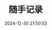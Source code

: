 ---
pageComponent:
  name: Catalogue
  data:
    path: 01.运维/01.随手记录
    description: 尚记时，记之
title: 随手记录
date: 2024-12-30 21:50:53
permalink: /hdd/
sidebar: false
article: false
comment: false
editLink: false
---
